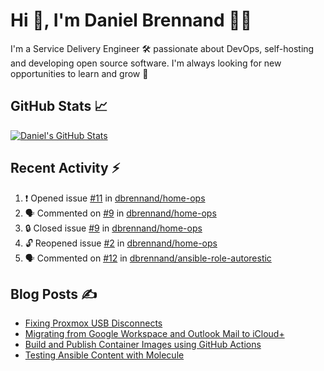 # Hi 👋, I'm Daniel Brennand 👨‍💻

I'm a Service Delivery Engineer 🛠 passionate about DevOps, self-hosting and developing open source software. I'm always looking for new opportunities to learn and grow 🌱

## GitHub Stats 📈

[![Daniel's GitHub Stats](https://github-readme-stats.vercel.app/api?username=dbrennand&show_icons=true&count_private=true&hide_border=true&theme=dark)](https://github.com/anuraghazra/github-readme-stats)

## Recent Activity ⚡

<!--START_SECTION:activity-->
1. ❗ Opened issue [#11](https://github.com/dbrennand/home-ops/issues/11) in [dbrennand/home-ops](https://github.com/dbrennand/home-ops)
2. 🗣 Commented on [#9](https://github.com/dbrennand/home-ops/issues/9#issuecomment-2088090620) in [dbrennand/home-ops](https://github.com/dbrennand/home-ops)
3. 🔒 Closed issue [#9](https://github.com/dbrennand/home-ops/issues/9) in [dbrennand/home-ops](https://github.com/dbrennand/home-ops)
4. 🔓 Reopened issue [#2](https://github.com/dbrennand/home-ops/issues/2) in [dbrennand/home-ops](https://github.com/dbrennand/home-ops)
5. 🗣 Commented on [#12](https://github.com/dbrennand/ansible-role-autorestic/issues/12#issuecomment-2068057721) in [dbrennand/ansible-role-autorestic](https://github.com/dbrennand/ansible-role-autorestic)
<!--END_SECTION:activity-->

## Blog Posts ✍

<!-- BLOG-POST-LIST:START -->
- [Fixing Proxmox USB Disconnects](https://danielbrennand.com/blog/proxmox-fix-usb-disconnect/)
- [Migrating from Google Workspace and Outlook Mail to iCloud+](https://danielbrennand.com/blog/google-outlook-to-icloud+/)
- [Build and Publish Container Images using GitHub Actions](https://danielbrennand.com/blog/build-and-publish-container-image-gha/)
- [Testing Ansible Content with Molecule](https://danielbrennand.com/blog/testing-ansible-content/)
<!-- BLOG-POST-LIST:END -->

